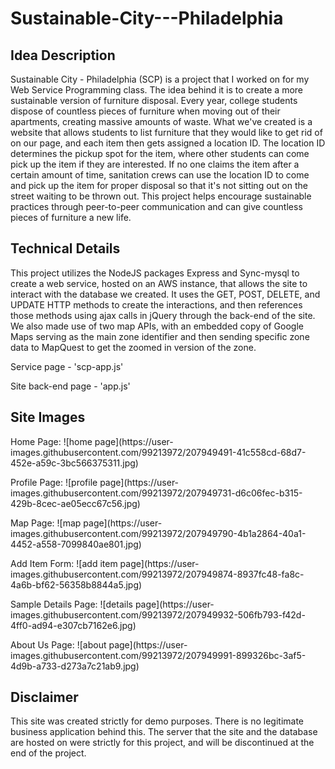 # Sustainable-City---Philadelphia

<h2> Idea Description </h2>
<p> Sustainable City - Philadelphia (SCP) is a project that I worked on for my Web Service Programming class. The idea behind it is to create a more sustainable version
of furniture disposal. Every year, college students dispose of countless pieces of furniture when moving out of their apartments, creating massive amounts of waste. What
we've created is a website that allows students to list furniture that they would like to get rid of on our page, and each item then gets assigned a location ID. The 
location ID determines the pickup spot for the item, where other students can come pick up the item if they are interested. If no one claims the item after a certain amount
of time, sanitation crews can use the location ID to come and pick up the item for proper disposal so that it's not sitting out on the street waiting to be thrown out. 
This project helps encourage sustainable practices through peer-to-peer communication and can give countless pieces of furniture a new life.</p>
<h2> Technical Details </h2>
<p> This project utilizes the NodeJS packages Express and Sync-mysql to create a web service, hosted on an AWS instance, that allows the site to interact with the 
database we created. It uses the GET, POST, DELETE, and UPDATE HTTP methods to create the interactions, and then references those methods using ajax calls in jQuery through 
the back-end of the site. We also made use of two map APIs, with an embedded copy of Google Maps serving as the main zone identifier and then sending specific zone
data to MapQuest to get the zoomed in version of the zone. </p>
<p> Service page - 'scp-app.js' </p>
<p> Site back-end page - 'app.js' </p>
<h2> Site Images </h2>
<p>Home Page:
![home page](https://user-images.githubusercontent.com/99213972/207949491-41c558cd-68d7-452e-a59c-3bc566375311.jpg) </p>
<p>Profile Page: 
![profile page](https://user-images.githubusercontent.com/99213972/207949731-d6c06fec-b315-429b-8cec-ae05ecc67c56.jpg)</p>
<p>Map Page:
![map page](https://user-images.githubusercontent.com/99213972/207949790-4b1a2864-40a1-4452-a558-7099840ae801.jpg)</p>
<p>Add Item Form:
![add item page](https://user-images.githubusercontent.com/99213972/207949874-8937fc48-fa8c-4a6b-bf62-56358b8844a5.jpg)</p>
<p>Sample Details Page:
![details page](https://user-images.githubusercontent.com/99213972/207949932-506fb793-f42d-4ff0-ad94-e307cb7162e6.jpg)</p>
<p>About Us Page:
![about page](https://user-images.githubusercontent.com/99213972/207949991-899326bc-3af5-4d9b-a733-d273a7c21ab9.jpg)</p>
<h2> Disclaimer </h2>
<p> This site was created strictly for demo purposes. There is no legitimate business application behind this. The server that the site and the database are hosted on 
were strictly for this project, and will be discontinued at the end of the project. </p>
